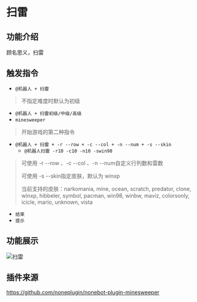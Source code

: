 # 扫雷

## 功能介绍

顾名思义，扫雷

## 触发指令

- ```@机器人 + 扫雷```

> 不指定难度时默认为初级

- ```@机器人 + 扫雷初级/中级/高级```
- ```minesweeper```

> 开始游戏的第二种指令

- ```@机器人 + 扫雷 + -r --row + -c --col + -n --num + -s --skin```
  - ```@机器人扫雷 -r10 -c10 -n10 -swin98```


> 可使用 -r --row 、-c --col 、-n --num自定义行列数和雷数
>
> 可使用 -s --skin指定皮肤，默认为 winxp
>
> 当前支持的皮肤：narkomania, mine, ocean, scratch, predator, clone, winxp, hibbeler, symbol, pacman, win98, winbw, maviz, colorsonly,  icicle, mario, unknown, vista

- ```结束```
- ```提示```

## 功能展示

![扫雷](http://img.sevin.cn/i/2022/12/28/63ac177e17a75.png)

## 插件来源

https://github.com/noneplugin/nonebot-plugin-minesweeper